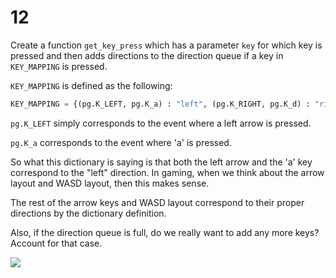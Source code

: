 # 12

Create a function `get_key_press` which has a parameter `key` for which key is pressed and then adds directions to the direction queue if a key in `KEY_MAPPING` is pressed.

`KEY_MAPPING` is defined as the following:

```python
KEY_MAPPING = {(pg.K_LEFT, pg.K_a) : "left", (pg.K_RIGHT, pg.K_d) : "right",               (pg.K_UP, pg.K_w) : "up", (pg.K_DOWN, pg.K_s) : "down"}
```

`pg.K_LEFT` simply corresponds to the event where a left arrow is pressed.

`pg.K_a` corresponds to the event where 'a' is pressed.

So what this dictionary is saying is that both the left arrow and the 'a' key correspond to the "left" direction. In gaming, when we think about the arrow layout and WASD layout, then this makes sense.

The rest of the arrow keys and WASD layout correspond to their proper directions by the dictionary definition.

Also, if the direction queue is full, do we really want to add any more keys? Account for that case.

![](https://images.pexels.com/photos/2115257/pexels-photo-2115257.jpeg?auto=compress&cs=tinysrgb&dpr=2&h=650&w=940)


